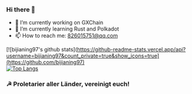 ### Hi there 👋

- 🔭 I’m currently working on GXChain
- 🌱 I’m currently learning Rust and Polkadot
- 📫 How to reach me: 826015751@qq.com

[![bijianing97's github stats](https://github-readme-stats.vercel.app/api?username=bijianing97&count_private=true&show_icons=true](https://github.com/bijianing97)
<br>
[![Top Langs](https://github-readme-stats.vercel.app/api/top-langs/?username=bijianing97&layout=compact)](https://github.com/bijianing97)

### ☭ Proletarier aller Länder, vereinigt euch!
